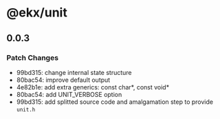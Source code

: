 # @ekx/unit

## 0.0.3

### Patch Changes

- 99bd315: change internal state structure
- 80bac54: improve default output
- 4e82b1e: add extra generics: const char*, const void*
- 80bac54: add UNIT_VERBOSE option
- 99bd315: add splitted source code and amalgamation step to provide `unit.h`
